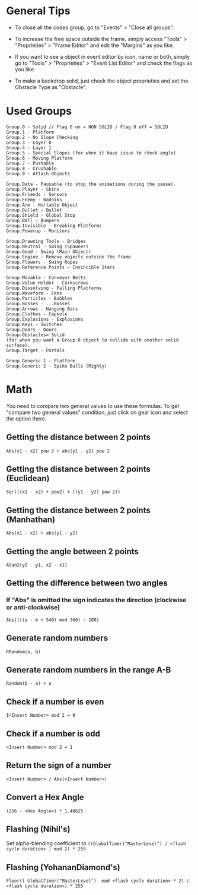 # General Tips #

- To close all the codes group, go to "Events" > "Close all groups".

- To increase the free space outside the frame, simply access "Tools" > "Proprieties" > "Frame Editor" and edit the "Margins" as you like.

- If you want to see a object in event editor by icon, name or both, simply go to "Tools" > "Proprieties" > "Event List Editor" and check the flags as you like.

- To make a backdrop solid, just check the object proprieties and set the Obstacle Type as "Obstacle".

# Used Groups #

```
Group.0 - Solid // Flag 0 on = NON SOLID / Flag 0 off = SOLID
Group.1 - Platform
Group.2 - No Slope Checking
Group.3 - Layer 0
Group.4 - Layer 1
Group.5 - Special Slopes (for when it have issue to check angle)
Group.6 - Moving Platform
Group.7 - Pushable
Group.8 - Crushable
Group.9 - Attach Objects

Group.Data - Pausable (to stop the animations during the pause).
Group.Player - Skins
Group.Friends - Sensors
Group.Enemy - Badniks
Group.Arm - Hurtable Object
Group.Bullet - Bullet
Group.Shield - Global Stop
Group.Ball - Bumpers
Group.Invisible - Breaking Platforms
Group.Powerup - Monitors

Group.Drawning Tools - Bridges
Group.Neutral - Swing (Spawner)
Group.Good - Swing (Main Object)
Group.Engine - Remove objects outside the frame
Group.Flowers - Swing Ropes
Group.Reference Points - Invincible Stars

Group.Movable - Conveyor Belts
Group.Value Holder - Corkscrews
Group.Dissolving - Falling Platforms
Group.Waveform - Fans
Group.Particles - Bubbles
Group.Bosses - ...Bosses
Group.Arrows - Hanging Bars
Group.Clothes - Capsule
Group.Explosions - Explosions
Group.Keys - Switches
Group.Doors - Doors
Group.Obstacles= Solid 
(for when you want a Group.0 object to collide with another solid surface).
Group.Target - Portals

Group.Generic 1 - Platform
Group.Generic 2 - Spike Balls (Mighty)
```

# Math

You need to compare two general values to use these formulas. 
To get "compare two general values" condition, just click on gear icon and select the option there.

## Getting the distance between 2 points
```Abs(x1 - x2) pow 2 + abs(y1 - y2) pow 2```

## Getting the distance between 2 points (Euclidean)
```Sqr(((x1 - x2) + pow2) + ((y1 - y2) pow 2))```

## Getting the distance between 2 points (Manhathan)
```Abs(x1 - x2) + abs(y1 - y2)```

## Getting the angle between 2 points
```Atan2(y2 - y1, x2 - x1)```

## Getting the difference between two angles
### If "Abs" is omitted the sign indicates the direction (clockwise or anti-clockwise)
```Abs((((a - b + 540) mod 360) - 180)```

## Generate random numbers
```RRandom(a, b)```

## Generate random numbers in the range A-B
```Random(b - a) + a```

## Check if a number is even
```I<Insert Number> mod 2 = 0```

## Check if a number is odd
```<Insert Number> mod 2 = 1```

## Return the sign of a number
```<Insert Number> / Abs(<Insert Number>)```

## Convert a Hex Angle
```(256 - <Hex Angle>) * 1.40625```

## Flashing (Nihil's)
Set alpha-blending coefficient to ```((GlobalTimer("MasterLevel") / <flash cycle duration> ) mod 2) * 255```

## Flashing (YohananDiamond's)
```Floor(( GlobalTimer("MasterLevel")  mod <flash cycle duration> * 2) / <flash cycle duration>) * 255```

